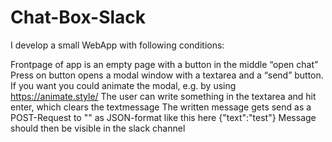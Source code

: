 # Chat-Box-Slack
I develop a small WebApp with following conditions:

Frontpage of app is an empty page with a button in the middle “open chat”
Press on button opens a modal window with a textarea and a “send” button. If you want you could animate the modal, e.g. by using https://animate.style/
The user can write something in the textarea and hit enter, which clears the textmessage
The written message gets send as a POST-Request to "" as JSON-format like this here
{"text":"test"} 
Message should then be visible in the slack channel

